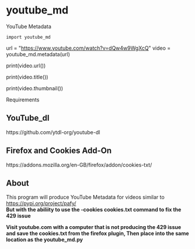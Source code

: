 # youtube_md
YouTube Metadata

    import youtube_md

url = "https://www.youtube.com/watch?v=dQw4w9WgXcQ"
video = youtube_md.metadata(url)

print(video.url())

print(video.title())

print(video.thumbnail())



Requirements 

<h2> YouTube_dl </h2>
https://github.com/ytdl-org/youtube-dl

<h2> Firefox and Cookies Add-On </h2>
https://addons.mozilla.org/en-GB/firefox/addon/cookies-txt/


<h2> About </h2>

This program will produce YouTube Metadata for videos similar to https://pypi.org/project/pafy/ <br>
<b>But with the abiliity to use the -cookies cookies.txt command to fix the 429 issue <b>
  
  


Visit youtube.com with a computer that is not producing the 429 issue and save the cookies.txt from the firefox plugin, Then place into the same location as the youtube_md.py 
